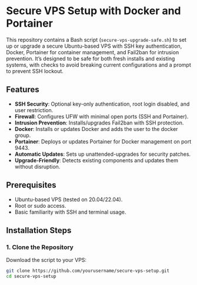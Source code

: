 # Secure VPS Setup with Docker and Portainer

This repository contains a Bash script (`secure-vps-upgrade-safe.sh`) to set up or upgrade a secure Ubuntu-based VPS with SSH key authentication, Docker, Portainer for container management, and Fail2ban for intrusion prevention. It’s designed to be safe for both fresh installs and existing systems, with checks to avoid breaking current configurations and a prompt to prevent SSH lockout.

## Features
- **SSH Security**: Optional key-only authentication, root login disabled, and user restriction.
- **Firewall**: Configures UFW with minimal open ports (SSH and Portainer).
- **Intrusion Prevention**: Installs/upgrades Fail2ban with SSH protection.
- **Docker**: Installs or updates Docker and adds the user to the docker group.
- **Portainer**: Deploys or updates Portainer for Docker management on port 9443.
- **Automatic Updates**: Sets up unattended-upgrades for security patches.
- **Upgrade-Friendly**: Detects existing components and updates them without disruption.

## Prerequisites
- Ubuntu-based VPS (tested on 20.04/22.04).
- Root or sudo access.
- Basic familiarity with SSH and terminal usage.

## Installation Steps

### 1. Clone the Repository
Download the script to your VPS:
```bash
git clone https://github.com/yourusername/secure-vps-setup.git
cd secure-vps-setup
